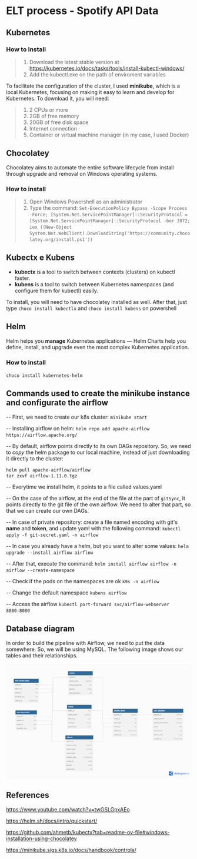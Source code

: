 # ELT process - Spotify API Data

## Kubernetes
### How to Install 
> 1. Download the latest stable version at https://kubernetes.io/docs/tasks/tools/install-kubectl-windows/
> 2. Add the kubectl.exe on the path of enviroment variables

To facilitate the configuration of the cluster, I used **minikube**, which is a local Kubernetes, focusing on making it easy to learn and develop for Kubernetes.
To download it, you will need:
> 1. 2 CPUs or more
> 2. 2GB of free memory
> 3. 20GB of free disk space
> 4. Internet connection
> 5. Container or virtual machine manager (in my case, I used Docker)

## Chocolatey
Chocolatey aims to automate the entire software lifecycle from install through upgrade and removal on Windows operating systems. 

### How to install
> 1. Open Windows Powershell as an administrator
> 2. Type the command:
``
Set-ExecutionPolicy Bypass -Scope Process -Force; [System.Net.ServicePointManager]::SecurityProtocol = [System.Net.ServicePointManager]::SecurityProtocol -bor 3072; iex ((New-Object System.Net.WebClient).DownloadString('https://community.chocolatey.org/install.ps1'))
``

## Kubectx e Kubens
- **kubectx** is a tool to switch between contexts (clusters) on kubectl faster.
- **kubens** is a tool to switch between Kubernetes namespaces (and configure them for kubectl) easily.
  
To install, you will need to have chocolatey installed as well. After that, just type ``choco install kubectlx`` and ``choco install kubens`` on powershell

## Helm

Helm helps you **manage** Kubernetes applications — Helm Charts help you define, install, and upgrade even the most complex Kubernetes application.

### How to install
`` choco install kubernetes-helm ``

## Commands used to create the minikube instance and configurate the airflow

-- First, we need to create our k8s cluster: ``minikube start``

-- Installing airflow on helm: ``helm repo add apache-airflow https://airflow.apache.org/``

-- By default, airflow points directly to its own DAGs repository. So, we need to *copy* the helm package to our local machine, instead of just downloading it directly to the cluster:
```
helm pull apache-airflow/airflow
tar zxvf airflow-1.11.0.tgz
```

-- Everytime we install helm, it points to a file called values.yaml

-- On the case of the airflow, at the end of the file at the part of  ``gitSync``, it points directly to the git file of the own airflow.
We need to alter that part, so that we can create our own DAGs.

-- In case of private repository: create a file named encoding with git's **name** and **token**, and update yaml with the following command: ``kubectl apply -f git-secret.yaml -n airflow``

-- In case you already have a helm, but you want to alter some values: ``helm upgrade --install airflow airflow``

-- After that, execute the command: ``helm install airflow airflow -n airflow --create-namespace``

-- Check if the pods on the namespaces are ok ``k9s -n airflow``

-- Change the default namespace ``kubens airflow``

-- Access the airflow ``kubectl port-forward svc/airflow-webserver 8080:8080``

## Database diagram

In order to build the pipeline with Airflow, we need to put the data somewhere. So, we will be using MySQL.
The following image shows our tables and their relationships.

![Database Model](img/database.png)

## References
https://www.youtube.com/watch?v=twGSLGpxAEo

https://helm.sh/docs/intro/quickstart/

https://github.com/ahmetb/kubectx?tab=readme-ov-file#windows-installation-using-chocolatey

https://minikube.sigs.k8s.io/docs/handbook/controls/
